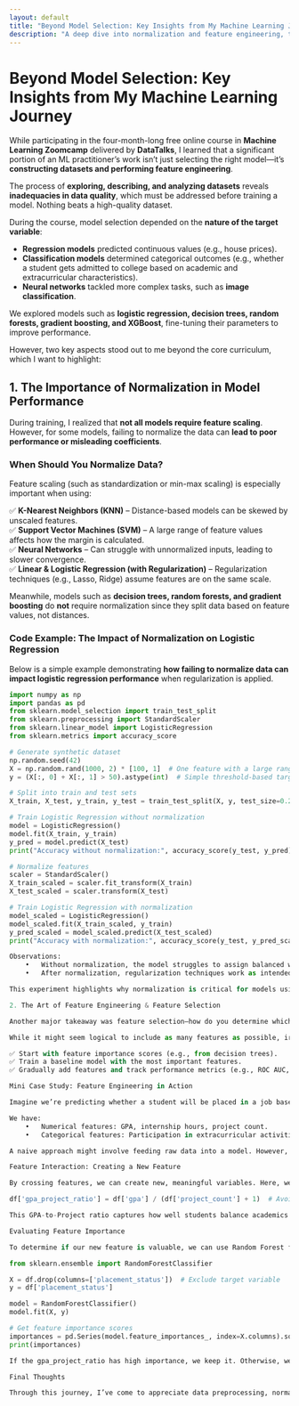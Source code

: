 ```yaml
---
layout: default
title: "Beyond Model Selection: Key Insights from My Machine Learning Journey"
description: "A deep dive into normalization and feature engineering, two critical aspects often overlooked in machine learning courses."
---
```


# **Beyond Model Selection: Key Insights from My Machine Learning Journey**  

While participating in the four-month-long free online course in **Machine Learning Zoomcamp** delivered by **DataTalks**, I learned that a significant portion of an ML practitioner’s work isn’t just selecting the right model—it’s **constructing datasets and performing feature engineering**.  

The process of **exploring, describing, and analyzing datasets** reveals **inadequacies in data quality**, which must be addressed before training a model. Nothing beats a high-quality dataset.  

During the course, model selection depended on the **nature of the target variable**:  

- **Regression models** predicted continuous values (e.g., house prices).  
- **Classification models** determined categorical outcomes (e.g., whether a student gets admitted to college based on academic and extracurricular characteristics).  
- **Neural networks** tackled more complex tasks, such as **image classification**.  

We explored models such as **logistic regression, decision trees, random forests, gradient boosting, and XGBoost**, fine-tuning their parameters to improve performance.  

However, two key aspects stood out to me beyond the core curriculum, which I want to highlight:  

## **1. The Importance of Normalization in Model Performance**  

During training, I realized that **not all models require feature scaling**. However, for some models, failing to normalize the data can **lead to poor performance or misleading coefficients**.  

### **When Should You Normalize Data?**  

Feature scaling (such as standardization or min-max scaling) is especially important when using:  

✅ **K-Nearest Neighbors (KNN)** – Distance-based models can be skewed by unscaled features.  
✅ **Support Vector Machines (SVM)** – A large range of feature values affects how the margin is calculated.  
✅ **Neural Networks** – Can struggle with unnormalized inputs, leading to slower convergence.  
✅ **Linear & Logistic Regression (with Regularization)** – Regularization techniques (e.g., Lasso, Ridge) assume features are on the same scale.  

Meanwhile, models such as **decision trees, random forests, and gradient boosting** do **not** require normalization since they split data based on feature values, not distances.  

### **Code Example: The Impact of Normalization on Logistic Regression**  

Below is a simple example demonstrating **how failing to normalize data can impact logistic regression performance** when regularization is applied.  

```python
import numpy as np
import pandas as pd
from sklearn.model_selection import train_test_split
from sklearn.preprocessing import StandardScaler
from sklearn.linear_model import LogisticRegression
from sklearn.metrics import accuracy_score

# Generate synthetic dataset
np.random.seed(42)
X = np.random.rand(1000, 2) * [100, 1]  # One feature with a large range, one with a small range
y = (X[:, 0] + X[:, 1] > 50).astype(int)  # Simple threshold-based target

# Split into train and test sets
X_train, X_test, y_train, y_test = train_test_split(X, y, test_size=0.2, random_state=42)

# Train Logistic Regression without normalization
model = LogisticRegression()
model.fit(X_train, y_train)
y_pred = model.predict(X_test)
print("Accuracy without normalization:", accuracy_score(y_test, y_pred))

# Normalize features
scaler = StandardScaler()
X_train_scaled = scaler.fit_transform(X_train)
X_test_scaled = scaler.transform(X_test)

# Train Logistic Regression with normalization
model_scaled = LogisticRegression()
model_scaled.fit(X_train_scaled, y_train)
y_pred_scaled = model_scaled.predict(X_test_scaled)
print("Accuracy with normalization:", accuracy_score(y_test, y_pred_scaled))

Observations:
	•	Without normalization, the model struggles to assign balanced weights to features.
	•	After normalization, regularization techniques work as intended, leading to improved accuracy.

This experiment highlights why normalization is critical for models using regularization.

2. The Art of Feature Engineering & Feature Selection

Another major takeaway was feature selection—how do you determine which features to include in a model?

While it might seem logical to include as many features as possible, irrelevant or redundant features can degrade model performance. Instead, it’s useful to:

✅ Start with feature importance scores (e.g., from decision trees).
✅ Train a baseline model with the most important features.
✅ Gradually add features and track performance metrics (e.g., ROC AUC, Recall, Precision).

Mini Case Study: Feature Engineering in Action

Imagine we’re predicting whether a student will be placed in a job based on academic and extracurricular characteristics.

We have:
	•	Numerical features: GPA, internship hours, project count.
	•	Categorical features: Participation in extracurricular activities (yes/no).

A naive approach might involve feeding raw data into a model. However, domain knowledge suggests that combining certain features might improve predictive power.

Feature Interaction: Creating a New Feature

By crossing features, we can create new, meaningful variables. Here, we introduce a new feature:

df['gpa_project_ratio'] = df['gpa'] / (df['project_count'] + 1)  # Avoid division by zero

This GPA-to-Project ratio captures how well students balance academics with practical experience.

Evaluating Feature Importance

To determine if our new feature is valuable, we can use Random Forest feature importance:

from sklearn.ensemble import RandomForestClassifier

X = df.drop(columns=['placement_status'])  # Exclude target variable
y = df['placement_status']

model = RandomForestClassifier()
model.fit(X, y)

# Get feature importance scores
importances = pd.Series(model.feature_importances_, index=X.columns).sort_values(ascending=False)
print(importances)

If the gpa_project_ratio has high importance, we keep it. Otherwise, we remove it.

Final Thoughts

Through this journey, I’ve come to appreciate data preprocessing, normalization, and feature engineering as critical steps in model performance. While model selection is important, garbage in, garbage out still applies—quality data leads to quality models.
